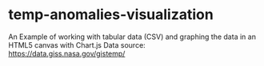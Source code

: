 # temp-anomalies-visualization

An Example of working with tabular data (CSV) and graphing the data in an HTML5 canvas with Chart.js
Data source: https://data.giss.nasa.gov/gistemp/

